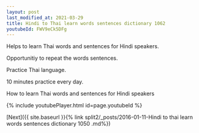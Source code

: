```yaml
---
layout: post
last_modified_at: 2021-03-29
title: Hindi to Thai learn words sentences dictionary 1062 
youtubeId: FWV9eCk5DFg
---
```

 
 
Helps to learn Thai words and sentences for Hindi speakers.

Opportunitiy to repeat the words sentences. 

Practice Thai language. 
 
10 minutes practice every day. 
 
How to learn Thai words and sentences for Hindi speakers 
 
{% include youtubePlayer.html id=page.youtubeId %}
 
 
[Next]({{ site.baseurl }}{% link  split2/_posts/2016-01-11-Hindi to thai learn words sentences dictionary 1050 .md%})
 
